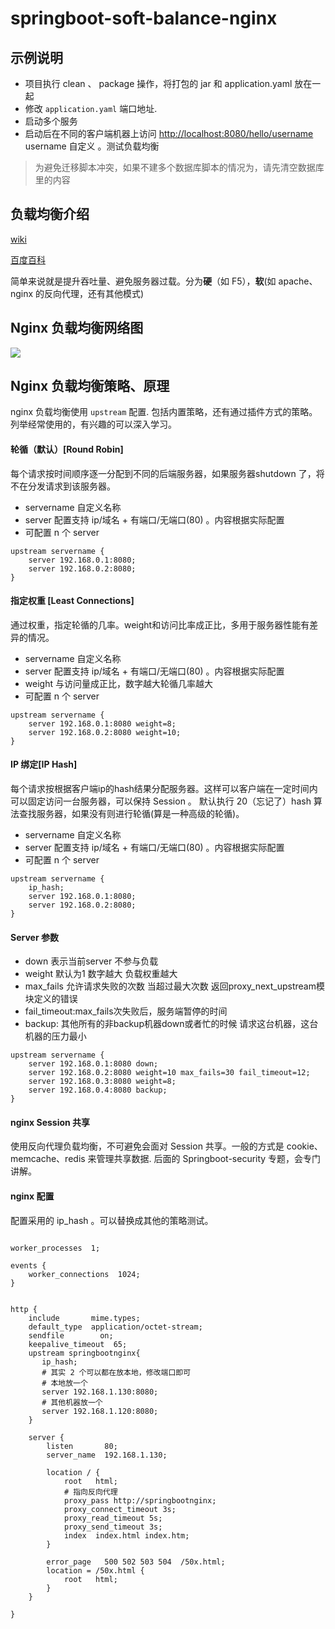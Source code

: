 # springboot-soft-balance-nginx

## 示例说明

+ 项目执行 clean 、 package 操作，将打包的 jar 和 application.yaml 放在一起
+ 修改 `application.yaml` 端口地址.
+ 启动多个服务
+ 启动后在不同的客户端机器上访问 [http://localhost:8080/hello/username](http://localhost:8080/hello/username)  username 自定义 。测试负载均衡

> 为避免迁移脚本冲突，如果不建多个数据库脚本的情况为，请先清空数据库里的内容

## 负载均衡介绍

[wiki](https://zh.wikipedia.org/wiki/负载均衡)

[百度百科](https://baike.baidu.com/item/负载均衡/932451?fr=aladdin)

简单来说就是提升吞吐量、避免服务器过载。分为**硬**（如 F5），**软**(如 apache、nginx 的反向代理，还有其他模式)

## Nginx 负载均衡网络图

![](http://pic.fangxutuwen.com/16001457299038.jpg)


## Nginx 负载均衡策略、原理

nginx 负载均衡使用 `upstream` 配置. 包括内置策略，还有通过插件方式的策略。列举经常使用的，有兴趣的可以深入学习。

#### 轮循（默认）[Round Robin]

每个请求按时间顺序逐一分配到不同的后端服务器，如果服务器shutdown 了，将不在分发请求到该服务器。 

+ servername 自定义名称
+ server 配置支持 ip/域名 + 有端口/无端口(80) 。内容根据实际配置
+ 可配置 n 个 server

```
upstream servername {
    server 192.168.0.1:8080;
    server 192.168.0.2:8080; 
}
```
 

#### 指定权重 [Least Connections]

通过权重，指定轮循的几率。weight和访问比率成正比，多用于服务器性能有差异的情况。

+ servername 自定义名称
+ server 配置支持 ip/域名 + 有端口/无端口(80) 。内容根据实际配置
+ weight 与访问量成正比，数字越大轮循几率越大
+ 可配置 n 个 server

```
upstream servername { 
    server 192.168.0.1:8080 weight=8; 
    server 192.168.0.2:8080 weight=10; 
} 
```

#### IP 绑定[IP Hash]

每个请求按根据客户端ip的hash结果分配服务器。这样可以客户端在一定时间内可以固定访问一台服务器，可以保持 Session 。 
默认执行 20（忘记了）hash 算法查找服务器，如果没有则进行轮循(算是一种高级的轮循)。

+ servername 自定义名称
+ server 配置支持 ip/域名 + 有端口/无端口(80) 。内容根据实际配置
+ 可配置 n 个 server

```
upstream servername { 
    ip_hash; 
    server 192.168.0.1:8080; 
    server 192.168.0.2:8080; 
}
```


#### Server 参数

+ down 表示当前server 不参与负载
+ weight 默认为1 数字越大 负载权重越大
+ max_fails 允许请求失败的次数 当超过最大次数 返回proxy_next_upstream模块定义的错误
+ fail_timeout:max_fails次失败后，服务端暂停的时间
+ backup: 其他所有的非backup机器down或者忙的时候 请求这台机器，这台机器的压力最小

```
upstream servername { 
    server 192.168.0.1:8080 down; 
    server 192.168.0.2:8080 weight=10 max_fails=30 fail_timeout=12; 
    server 192.168.0.3:8080 weight=8; 
    server 192.168.0.4:8080 backup; 
}
```

#### nginx Session 共享

使用反向代理负载均衡，不可避免会面对 Session 共享。一般的方式是 cookie、memcache、redis 来管理共享数据. 后面的 Springboot-security 专题，会专门讲解。

#### nginx 配置

配置采用的 ip_hash 。可以替换成其他的策略测试。

```

worker_processes  1;

events {
    worker_connections  1024;
}


http {
    include       mime.types;
    default_type  application/octet-stream;
    sendfile        on;
    keepalive_timeout  65;
    upstream springbootnginx{
       ip_hash;
       # 其实 2 个可以都在放本地，修改端口即可
       # 本地放一个
       server 192.168.1.130:8080;
       # 其他机器放一个
       server 192.168.1.120:8080;
    }

    server {
        listen       80;
        server_name  192.168.1.130;

        location / {
            root   html;
            # 指向反向代理
            proxy_pass http://springbootnginx;
            proxy_connect_timeout 3s;
            proxy_read_timeout 5s;
            proxy_send_timeout 3s;
            index  index.html index.htm;
        }

        error_page   500 502 503 504  /50x.html;
        location = /50x.html {
            root   html;
        }
    }

}

```